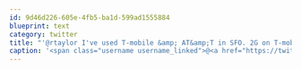 ```yaml
---
id: 9d46d226-605e-4fb5-ba1d-599ad1555884
blueprint: text
category: twitter
title: "'@rtaylor I've used T-mobile &amp; AT&amp;T in SFO. 2G on T-mobile was faster than AT&amp;T 3G"
caption: '<span class="username username_linked">@<a href="https://twitter.com/rtaylor" title="Elon Musk">rtaylor</a></span> I''ve used T-mobile &amp; AT&amp;T in SFO. 2G on T-mobile was faster than AT&amp;T 3G'
---
```

